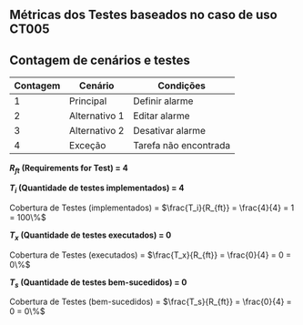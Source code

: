 ## Métricas dos Testes baseados no caso de uso CT005

## Contagem de cenários e testes

| Contagem | Cenário         | Condições |
|----------|-----------------|-----------|
| 1        | Principal        | Definir alarme |
| 2        | Alternativo 1    | Editar alarme |
| 3        | Alternativo 2    | Desativar alarme |
| 4        | Exceção          | Tarefa não encontrada |

**$R_{ft}$ (Requirements for Test) = 4**

**$T_{i}$ (Quantidade de testes implementados) = 4**

Cobertura de Testes (implementados) = $\frac{T_i}{R_{ft}} = \frac{4}{4} = 1 = 100\%$

**$T_{x}$ (Quantidade de testes executados) = 0**

Cobertura de Testes (executados) = $\frac{T_x}{R_{ft}} = \frac{0}{4} = 0 = 0\%$

**$T_{s}$ (Quantidade de testes bem-sucedidos) = 0**

Cobertura de Testes (bem-sucedidos) = $\frac{T_s}{R_{ft}} = \frac{0}{4} = 0 = 0\%$
